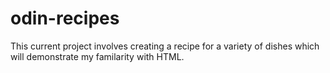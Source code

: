 # odin-recipes

This current project involves creating a recipe for a variety of dishes which will demonstrate my familarity with HTML.